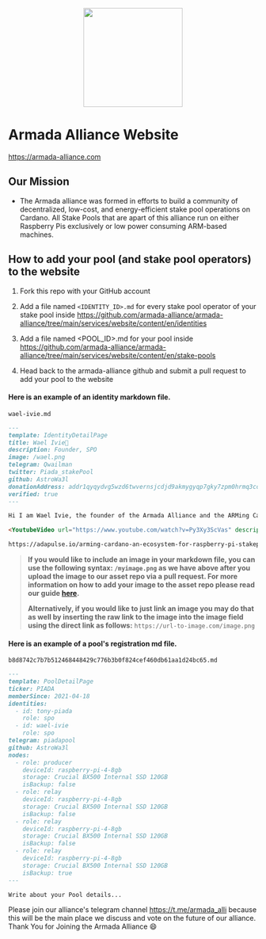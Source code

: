 <p align="center"><img width="200px" src="https://armada-alliance.com/assets/ship.webp"></img></p>

# Armada Alliance Website

https://armada-alliance.com

## Our Mission

- The Armada alliance was formed in efforts to build a community of decentralized, low-cost, and energy-efficient stake pool operations on Cardano. All Stake Pools that are apart of this alliance run on either Raspberry Pis exclusively or low power consuming ARM-based machines.

## How to add your pool (and stake pool operators) to the website

1. Fork this repo with your GitHub account

2. Add a file named `<IDENTITY_ID>.md` for every stake pool operator of your stake pool inside https://github.com/armada-alliance/armada-alliance/tree/main/services/website/content/en/identities

3. Add a file named <POOL_ID>.md for your pool inside https://github.com/armada-alliance/armada-alliance/tree/main/services/website/content/en/stake-pools

4. Head back to the armada-alliance github and submit a pull request to add your pool to the website

#### Here is an example of an identity markdown file.

`wael-ivie.md`

```md
---
template: IdentityDetailPage
title: Wael Ivie🐋
description: Founder, SPO
image: /wael.png
telegram: Qwailman
twitter: Piada_stakePool
github: AstroWa3l
donationAddress: addr1qyqydvg5wzd6twvernsjcdjd9akmygyqp7gky7zpm0hrmq3ccwlnumzzuum6k6ja2k47g5dv2p4kwt753mpjjzx8fsmsruqjr7 
verified: true
---

Hi I am Wael Ivie, the founder of the Armada Alliance and the ARMing Cardano proposal from fund4 of project Catalyst. My whole life I have been wondering how can I help the world be a better place? I have decided to do this by focusing my efforts on decentralization and blockchain education.

<YoutubeVideo url="https://www.youtube.com/watch?v=Py3Xy3ScVas" description="ARMing Cardano" />

https://adapulse.io/arming-cardano-an-ecosystem-for-raspberry-pi-stakepool-operators/
```

>**If you would like to include an image in your markdown file, you can use the following syntax: `/myimage.png` as we have above after you upload the image to our asset repo via a pull request. For more information on how to add your image to the asset repo please read our guide [here](https://github.com/armada-alliance/assets).** 
>
>**Alternatively, if you would like to just link an image you may do that as well by inserting the raw link to the image into the image field using the direct link as follows:** `https://url-to-image.com/image.png`


#### Here is an example of a pool's registration md file.

`b8d8742c7b7b512468448429c776b3b0f824cef460db61aa1d24bc65.md`

```md
---
template: PoolDetailPage
ticker: PIADA
memberSince: 2021-04-18
identities:
  - id: tony-piada
    role: spo
  - id: wael-ivie
    role: spo
telegram: piadapool
github: AstroWa3l
nodes:
  - role: producer
    deviceId: raspberry-pi-4-8gb
    storage: Crucial BX500 Internal SSD 120GB
    isBackup: false
  - role: relay
    deviceId: raspberry-pi-4-8gb
    storage: Crucial BX500 Internal SSD 120GB
    isBackup: false
  - role: relay
    deviceId: raspberry-pi-4-8gb
    storage: Crucial BX500 Internal SSD 120GB
    isBackup: false
  - role: relay
    deviceId: raspberry-pi-4-8gb
    storage: Crucial BX500 Internal SSD 120GB
    isBackup: true
---

Write about your Pool details...
```


Please join our alliance's telegram channel https://t.me/armada_alli because this will be the main place we discuss and vote on the future of our alliance. Thank You for Joining the Armada Alliance :smile:
